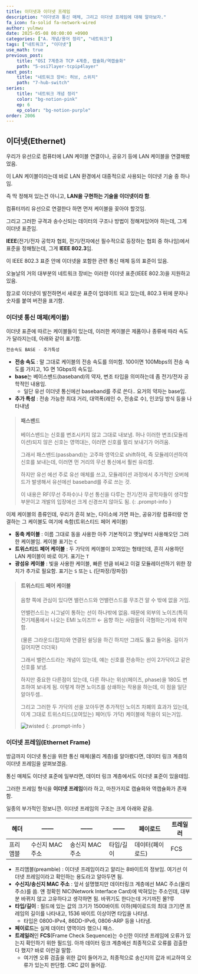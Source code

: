```yaml
---
title: 이더넷과 이더넷 프레임
description: "이더넷과 통신 매체, 그리고 이더넷 프레임에 대해 알아보자."
fa_icon: fa-solid fa-network-wired
author: yulmwu
date: 2025-05-08 00:00:00 +0900
categories: ["A. 개념/용어 정리", "네트워크"]
tags: ["네트워크", "이더넷"]
use_math: true
previous_post: 
    title: "OSI 7계층과 TCP 4계층, 캡슐화/역캡슐화"
    path: "5-osi7layer-tcpip4layer"
next_post: 
    title: "네트워크 장비: 허브, 스위치"
    path: "7-hub-switch"
series: 
    title: "네트워크 개념 정리"
    color: "bg-notion-pink"
    ep: 6
    ep_color: "bg-notion-purple"
order: 2006
---
```


## 이더넷(Ethernet)

우리가 유선으로 컴퓨터에 LAN 케이블 연결이나, 공유기 등에 LAN 케이블을 연결해봤었음.

이 LAN 케이블이라는데 바로 LAN 환경에서 대중적으로 사용되는 이더넷 기술 중 하나임.

즉 딱 정해져 있는건 아니고, **LAN을 구현하는 기술을 이더넷이라 함**.

컴퓨터끼리 유선으로 연결한다 하면 먼저 케이블을 꽂아야 할것임.

그리고 그러한 규격과 송수신되는 데이터의 구조나 방법이 정해져있어야 하는데, 그게 이더넷 표준임.

**IEEE**(전기/전자 공학자 협회, 전기/전자에선 필수적으로 등장하는 협회 중 하나임)에서 표준을 정해뒀는데, 그게 **IEEE 802.3**임.

이 IEEE 802.3 표준 안에 이더넷을 포함한 관련 통신 매체 등의 표준이 있음.

오늘날의 거의 대부분의 네트워크 장비는 이러한 이더넷 표준(IEEE 802.3)을 지원하고 있음.

참고로 이더넷이 발전하면서 새로운 표준이 업데이트 되고 있는데, 802.3 뒤에 문자나 숫자를 붙여 버전을 표기함.

### 이더넷 통신 매체(케이블)

이더넷 표준에 따르는 케이블들이 있는데, 이러한 케이블은 제품이나 종류에 따라 속도가 달라지는데, 아래와 같이 표기함.

```jsx
전송속도 BASE - 추가특성
```

- **전송 속도** : 말 그대로 케이블의 전송 속도를 의미함. 100이면 100Mbps의 전송 속도를 가지고, 1G 면 1Gbps의 속도임.
- **base**는 베이스밴드(baseband)의 약자, 변조 타입을 의미하는데 좀 전기/전자 공학적인 내용임.
    - 일단 유선 이더넷 통신에선 baseband를 주로 쓴다.. 요거의 약자는 base임.
- **추가 특성** : 전송 가능한 최대 거리, 대역폭(레인 수, 전송로 수), 인코딩 방식 등을 나타내냄

> #### 패스밴드
> 
> 베이스밴드는 신호를 변조시키지 않고 그대로 내보냄.  허나 이러한 변조(모듈레이션)되지 않은 신호는 영역대는, 이러면 신호를 멀리 보내기가 어려움. 
> 
> 그래서 패스밴드(passband)는 고주파 영역으로 shift하여, 즉 모듈레이션하여 신호를 보내는데, 이러면 먼 거리의 무선 통신에서 훨씬 유리함.
> 
> 하지만 유선 에선 주로 유선 매체를 쓰고, 모듈레이션 과정에서 추가적인 오버헤드가 발생해서 유선에선 baseband를 주로 쓰는 것.
> 
> 이 내용은 RF(무선 주파수)나 무선 통신을 다루는 전기/전자 공학자들이 생각할 부분이고 개발의 입장에선 크게 신경쓰지 않아도 됨.
{: .prompt-info }

이제 케이블의 종류인데, 우리가 흔히 보는, 다이소에 가면 파는, 공유기랑 컴퓨터랑 연결하는 그 케이블도 여기에 속함(트위스티드 페어 케이블)

- **동축 케이블** : 이름 그대로 동을 사용한 아주 기본적이고 옛날부터 사용해오던 그러한 케이블임. 케이블 표기는 `C`
- **트위스티드 페어 케이블** : 두 가닥의 케이블이 꼬여있는 형태인데, 흔히 사용하던 LAN 케이블이 바로 이거. 표기는 `T`
- **광섬유 케이블** : 빛을 사용한 케이블, 빠른 만큼 비싸고 이걸 모듈레이션하기 위한 장치가 추가로 필요함. 표기는 `S` 또는 `L` (단파장/장파장)

> #### 트위스티드 페어 케이블
> 
> 음향 쪽에 관심이 있다면 밸런스드와 언밸런스드를 무조건 알 수 밖에 없을 거임.
> 
> 언밸런스드는 시그널이 통하는 선이 하나밖에 없음. 때문에 외부의 노이즈(특히 전기제품에서 나오는 EMI 노이즈!!! ← 음향 하는 사람들이 극혐하는거)에 취약함.
> 
> (물론 그라운드(접지)와 연결된 쉴딩을 하긴 하지만 그래도 뚫고 들어옴. 길이가 길어지면 더더욱)
> 
> 그래서 밸런스드라는 개념이 있는데, 얘는 신호를 전송하는 선이 2가닥이고 같은 신호를 보냄.
> 
> 하지만 중요한 다른점이 있는데, 다른 하나는 위상(페이즈, phase)을 180도 변조하여 보내게 됨. 이렇게 하면 노이즈를 상쇄하는 작용을 하는데, 이 점을 일단 알아두셈..
> 
> 그리고 그러한 두 가닥의 선을 꼬아두면 추가적인 노이즈 차폐의 효과가 있는데, 이게 그대로 트위스티드(꼬여있는) 페어(두 가닥) 케이블에 적용이 되는거임.
> 
> ![twisted](https://scythe-snowplow-4f2.notion.site/image/attachment%3A140bf5ab-5280-4365-afa2-f03b22cf40e6%3Aimage.png?table=block&id=1e37c27c-3ffb-804a-b21d-c1dfb0ee209f&spaceId=f9a3130a-e956-4548-ada7-6ae50608d32b&width=2000&userId=&cache=v2)
{: .prompt-info }

### 이더넷 프레임(Ethernet Frame)

방금까지 이더넷 통신을 위한 통신 매체(물리 계층)를 알아봤다면, 데이터 링크 계층의 이더넷 프레임을 살펴보겠음.

통신 매체도 이더넷 표준에 일부라면, 데이터 링크 계층에서도 이더넷 표준이 있을테임. 

그러한 프레임 형식을 **이더넷 프레임**이라 하고, 마찬가지로 캡슐화와 역캡슐화가 존재함.

일종의 부가적인 정보니깐. 이더넷 프레임의 구조는 크게 아래와 같음.

| 헤더 | —— | —— | —— | 페이로드 | 트레일러 |
| --- | --- | --- | --- | --- | --- |
| 프리앰블 | 수신지 MAC 주소 | 송신지 MAC 주소 | 타입/길이 | 데이터(페이로드) | FCS |

- 프리앰블(preamble) : 이더넷 프레임이라고 알리는 8바이트의 정보임. 여기선 이더넷 프레임이라고 확인하는 용도라고 알아두면 됨.
- **수신지/송신지 MAC 주소** : 앞서 설명했지만 데이터링크 계층에선 MAC 주소(물리 주소)를 씀. 얜 정확힌 NIC(Network Interface Card)에 박혀있는 주소인데, 대부분 바뀌지 않고 고유하다고 생각하면 됨. 바뀌기도 한다는데 거기까진 몰?루
- **타입/길이** : 필드에 있는 값의 크기가 1500바이트 이하(페이로드의 최대 크기)면 프레임의 길이를 나타내고, 1536 바이트 이상이면 타입을 나타냄.
    - 타입은 0800-IPv4, 86DD-IPv6, 0806-ARP 등을 나타냄.
- **페이로드**는 실제 데이터 영역이라 했으니 패스.
- **트레일러**인 **FCS**(Frame Check Sequence)는 수신한 이더넷 프레임에 오류가 있는지 확인하기 위한 필드임. 아까 데이터 링크 계층에선 최종적으로 오류를 검출한다 했지? 바로 이런걸 말함.
    - 여기엔 오류 검출을 위한 값이 들어가고, 최종적으로 송신지의 값과 비교하여 오류가 있는지 판단함. CRC 값이 들어감.